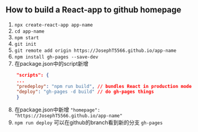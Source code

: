 ## How to build a React-app to github homepage

1. `npx create-react-app app-name`
2. `cd app-name`
3. `npm start`
4. `git init`
5. `git remote add origin https://JosephT5566.github.io/app-name`
6. `npm install gh-pages --save-dev`
7. 在package.json中的script新增
```json
    "scripts": {
    ...
    "predeploy": "npm run build", // bundles React in production mode
    "deploy": "gh-pages -d build" // do gh-pages things
    }
```
8. 在package.json中新增
`"homepage": "https://JosephT5566.github.io/app-name"`
9. `npm run deploy` 可以在github的branch看到新的分支 `gh-pages`
